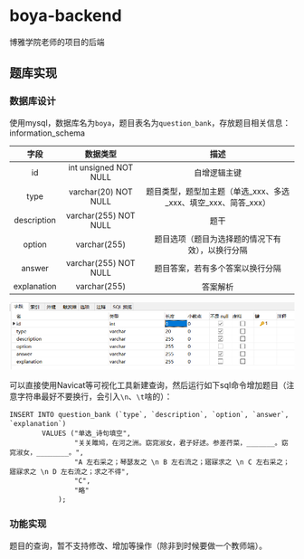 # boya-backend
博雅学院老师的项目的后端

## 题库实现

### 数据库设计

使用mysql，数据库名为`boya`，题目表名为`question_bank`，存放题目相关信息：information_schema

|    字段     |       数据类型        |                       描述                       |
| :---------: | :-------------------: | :----------------------------------------------: |
|     id      | int unsigned NOT NULL |                   自增逻辑主键                   |
|    type     | varchar(20) NOT NULL  |        题目类型，题型加主题（单选_xxx、多选_xxx、填空_xxx、简答_xxx）        |
| description | varchar(255) NOT NULL |                       题干                       |
|   option    |     varchar(255)      | 题目选项（题目为选择题的情况下有效），以换行分隔 |
|   answer    | varchar(255) NOT NULL |         题目答案，若有多个答案以换行分隔         |
| explanation |     varchar(255)      |                     答案解析                     |

<img src="img/image-20220126195226495.png" alt="image-20220126195226495" style="zoom:80%;" />

可以直接使用Navicat等可视化工具新建查询，然后运行如下sql命令增加题目（注意字符串最好不要换行，会引入`\n`、`\t`啥的）：

```mysql
INSERT INTO question_bank (`type`, `description`, `option`, `answer`, `explanation`)
		VALUES ("单选_诗句填空",
				"关关雎鸠，在河之洲。窈窕淑女，君子好逑。参差荇菜，_______。窈窕淑女，________。",
				"A 左右采之；琴瑟友之 \n B 左右流之；寤寐求之 \n C 左右采之；寤寐求之 \n D 左右流之；求之不得",
			    "C",
				"略"
			);
```

### 功能实现

题目的查询，暂不支持修改、增加等操作（除非到时候要做一个教师端）。